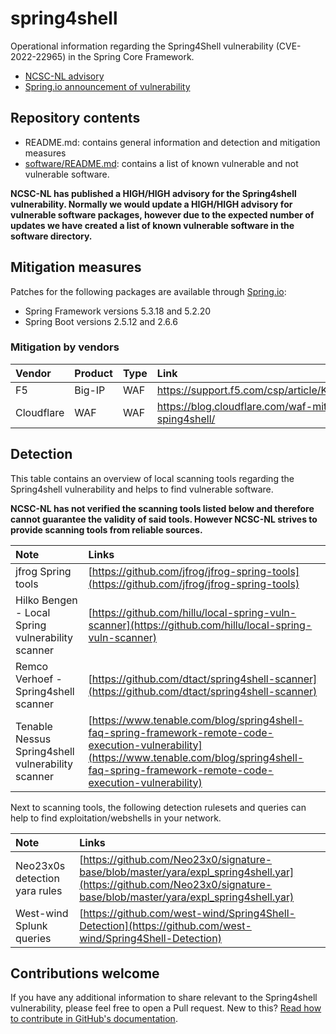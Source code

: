 # spring4shell
Operational information regarding the Spring4Shell vulnerability (CVE-2022-22965) in the Spring Core Framework.

* [NCSC-NL advisory](https://www.ncsc.nl/actueel/advisory?id=NCSC-2022-0221)
* [Spring.io announcement of vulnerability](https://spring.io/blog/2022/03/31/spring-framework-rce-early-announcement)

## Repository contents

- README.md: contains general information and detection and mitigation measures
- [software/README.md](software/README.md): contains a list of known vulnerable and not vulnerable software. 

**NCSC-NL has published a HIGH/HIGH advisory for the Spring4shell vulnerability. Normally we would update a HIGH/HIGH advisory for vulnerable software packages, however due to the expected number of updates we have created a list of known vulnerable software in the software directory.**

## Mitigation measures

Patches for the following packages are available through [Spring.io](https://spring.io/blog/2022/03/31/spring-framework-rce-early-announcement):
- Spring Framework versions 5.3.18 and 5.2.20
- Spring Boot versions 2.5.12 and 2.6.6

###  Mitigation by vendors

| Vendor | Product | Type | Link |
|:----------------|:----------------|:----------------|:----------------|
| F5 | Big-IP | WAF | https://support.f5.com/csp/article/K24912123 |
| Cloudflare | WAF | WAF | https://blog.cloudflare.com/waf-mitigations-sping4shell/ |

## Detection

This table contains an overview of local scanning tools regarding the Spring4shell vulnerability and helps to find vulnerable software.

**NCSC-NL has not verified the scanning tools listed below and therefore cannot guarantee the validity of said tools. However NCSC-NL strives to provide scanning tools from reliable sources.**

| Note     | Links |
|:----------------|:----------------|
|jfrog Spring tools|[https://github.com/jfrog/jfrog-spring-tools](https://github.com/jfrog/jfrog-spring-tools)|
|Hilko Bengen - Local Spring vulnerability scanner|[https://github.com/hillu/local-spring-vuln-scanner](https://github.com/hillu/local-spring-vuln-scanner)|
|Remco Verhoef - Spring4shell scanner|[https://github.com/dtact/spring4shell-scanner](https://github.com/dtact/spring4shell-scanner)|
|Tenable Nessus Spring4shell vulnerability scanner|[https://www.tenable.com/blog/spring4shell-faq-spring-framework-remote-code-execution-vulnerability](https://www.tenable.com/blog/spring4shell-faq-spring-framework-remote-code-execution-vulnerability)|

Next to scanning tools, the following detection rulesets and queries can help to find exploitation/webshells in your network.

| Note     | Links |
|:----------------|:----------------|
|Neo23x0s detection yara rules|[https://github.com/Neo23x0/signature-base/blob/master/yara/expl_spring4shell.yar](https://github.com/Neo23x0/signature-base/blob/master/yara/expl_spring4shell.yar)|
|West-wind Splunk queries|[https://github.com/west-wind/Spring4Shell-Detection](https://github.com/west-wind/Spring4Shell-Detection)|

## Contributions welcome

If you have any additional information to share relevant to the Spring4shell vulnerability, please feel free to open a Pull request. New to this? [Read how to contribute in GitHub's documentation](https://docs.github.com/en/repositories/working-with-files/managing-files/editing-files#editing-files-in-another-users-repository).
